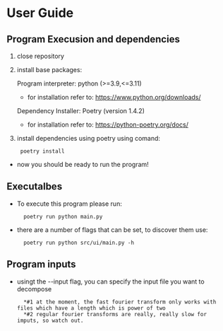 # User Guide

## Program Execusion and dependencies 

1. close repository 
2. install base packages:

    Program interpreter: python (>=3.9,<=3.11)
    - for installation refer to: https://www.python.org/downloads/

    Dependency Installer: Poetry (version 1.4.2)
    - for installation refer to: https://python-poetry.org/docs/

3. install dependencies using poetry using comand:
        
        poetry install

- now you should be ready to run the program!

## Executalbes

- To execute this program please run: 

        poetry run python main.py

- there are a number of flags that can be set, to discover them use:

        poetry run python src/ui/main.py -h



## Program inputs

- usingt the --input flag, you can specify the input file you want to decompose
        
        *#1 at the moment, the fast fourier transform only works with files which have a length which is power of two
        *#2 regular fourier transforms are really, really slow for imputs, so watch out. 

